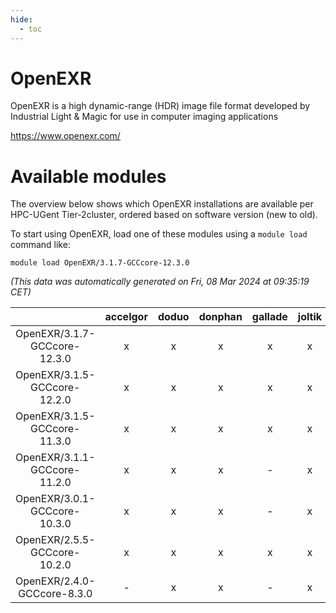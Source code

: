```yaml
---
hide:
  - toc
---
```


OpenEXR
=======


OpenEXR is a high dynamic-range (HDR) image file format developed by Industrial Light & Magic for use in computer imaging applications

https://www.openexr.com/
# Available modules


The overview below shows which OpenEXR installations are available per HPC-UGent Tier-2cluster, ordered based on software version (new to old).

To start using OpenEXR, load one of these modules using a `module load` command like:

```shell
module load OpenEXR/3.1.7-GCCcore-12.3.0
```

*(This data was automatically generated on Fri, 08 Mar 2024 at 09:35:19 CET)*  

| |accelgor|doduo|donphan|gallade|joltik|skitty|
| :---: | :---: | :---: | :---: | :---: | :---: | :---: |
|OpenEXR/3.1.7-GCCcore-12.3.0|x|x|x|x|x|x|
|OpenEXR/3.1.5-GCCcore-12.2.0|x|x|x|x|x|x|
|OpenEXR/3.1.5-GCCcore-11.3.0|x|x|x|x|x|x|
|OpenEXR/3.1.1-GCCcore-11.2.0|x|x|x|-|x|x|
|OpenEXR/3.0.1-GCCcore-10.3.0|x|x|x|-|x|x|
|OpenEXR/2.5.5-GCCcore-10.2.0|x|x|x|x|x|x|
|OpenEXR/2.4.0-GCCcore-8.3.0|-|x|x|-|x|x|
